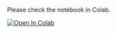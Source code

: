 Please check the notebook in Colab.

[![Open In Colab](https://colab.research.google.com/assets/colab-badge.svg)](https://colab.research.google.com/github.com/chrisyrniu/neurips22_outreach_robot_learning_for_decision_making/blob/main/robot_learning_for_decision_making.ipynb)